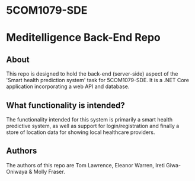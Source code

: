 # 5COM1079-SDE
# Meditelligence Back-End Repo

## About
This repo is designed to hold the back-end (server-side) aspect of the 'Smart health prediction system' task for 5COM1079-SDE. It is a .NET Core application incorporating a web API and database.

## What functionality is intended?
The functionality intended for this system is primarily a smart health predictive system, as well as support for login/registration and finally a store of location data for showing local healthcare providers.

## Authors
The authors of this repo are Tom Lawrence, Eleanor Warren, Ireti Giwa-Oniwaya & Molly Fraser.
